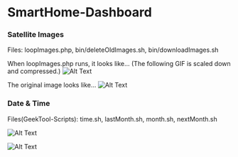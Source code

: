 # SmartHome-Dashboard

### Satellite Images
Files: loopImages.php, bin/deleteOldImages.sh, bin/downloadImages.sh

When loopImages.php runs, it looks like... (The following GIF is scaled down and compressed.)
![Alt Text](https://github.com/V0lD/SmartHome-Dashboard/raw/master/images/Australia.gif)

The original image looks like...
![Alt Text](https://github.com/V0lD/SmartHome-Dashboard/raw/master/images/australia_true_color_20160827183000.jpg)


### Date & Time
Files(GeekTool-Scripts): time.sh, lastMonth.sh, month.sh, nextMonth.sh

![Alt Text](https://github.com/V0lD/SmartHome-Dashboard/raw/master/images/Time.png)

![Alt Text](https://github.com/V0lD/SmartHome-Dashboard/raw/master/images/Date.png)
